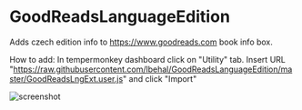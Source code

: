 # GoodReadsLanguageEdition
Adds czech edition info to https://www.goodreads.com book info box.

How to add:
In tempermonkey dashboard click on "Utility" tab.
Insert URL "https://raw.githubusercontent.com/lbehal/GoodReadsLanguageEdition/master/GoodReadsLngExt.user.js" and click "Import"

![screenshot](https://cloud.githubusercontent.com/assets/3465891/9704451/5c7bb288-54a7-11e5-95c8-672d70a3fb23.png )
